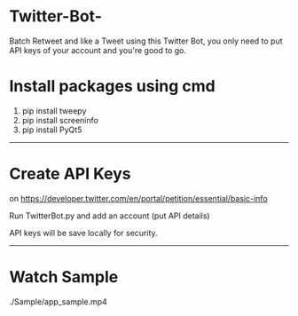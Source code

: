 # Twitter-Bot-
Batch Retweet and like a Tweet using this Twitter Bot, you only need to put API keys of your account and you're good to go. 


# Install packages using cmd 
 1. pip install tweepy
 2. pip install screeninfo
 3. pip install PyQt5

-----------------------------
# Create API Keys 
on https://developer.twitter.com/en/portal/petition/essential/basic-info

Run TwitterBot.py and add an account (put API details)

API keys will be save locally for security.

----------------------------
# Watch Sample

./Sample/app_sample.mp4
